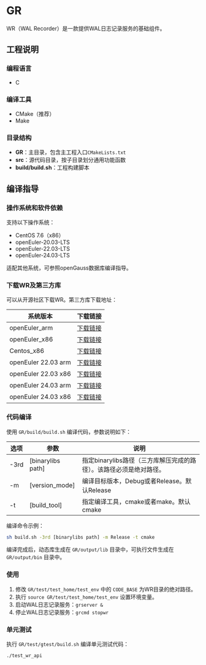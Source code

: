 # GR

WR（WAL Recorder）是一款提供WAL日志记录服务的基础组件。

## 工程说明

### 编程语言
- C

### 编译工具
- CMake（推荐）
- Make

### 目录结构
- **GR**：主目录，包含主工程入口`CMakeLists.txt`
- **src**：源代码目录，按子目录划分通用功能函数
- **build/build.sh**：工程构建脚本

## 编译指导

### 操作系统和软件依赖
支持以下操作系统：
- CentOS 7.6（x86）
- openEuler-20.03-LTS
- openEuler-22.03-LTS
- openEuler-24.03-LTS

适配其他系统，可参照openGauss数据库编译指导。

### 下载WR及第三方库
可以从开源社区下载WR。第三方库下载地址：

| 系统版本 | 下载链接 |
|----------|----------|
| openEuler_arm | [下载链接](https://opengauss.obs.cn-south-1.myhuaweicloud.com/latest/binarylibs/gcc10.3/openGauss-third_party_binarylibs_openEuler_arm.tar.gz) |
| openEuler_x86 | [下载链接](https://opengauss.obs.cn-south-1.myhuaweicloud.com/latest/binarylibs/gcc10.3/openGauss-third_party_binarylibs_openEuler_x86_64.tar.gz) |
| Centos_x86 | [下载链接](https://opengauss.obs.cn-south-1.myhuaweicloud.com/latest/binarylibs/gcc10.3/openGauss-third_party_binarylibs_Centos7.6_x86_64.tar.gz) |
| openEuler 22.03 arm | [下载链接](https://opengauss.obs.cn-south-1.myhuaweicloud.com/latest/binarylibs/gcc10.3/openGauss-third_party_binarylibs_openEuler_2203_arm.tar.gz) |
| openEuler 22.03 x86 | [下载链接](https://opengauss.obs.cn-south-1.myhuaweicloud.com/latest/binarylibs/gcc10.3/openGauss-third_party_binarylibs_openEuler_2203_x86_64.tar.gz) |
| openEuler 24.03 arm | [下载链接](https://opengauss.obs.cn-south-1.myhuaweicloud.com/latest/binarylibs/gcc10.3/openGauss-third_party_binarylibs_openEuler_2403_arm.tar.gz) |
| openEuler 24.03 x86 | [下载链接](https://opengauss.obs.cn-south-1.myhuaweicloud.com/latest/binarylibs/gcc10.3/openGauss-third_party_binarylibs_openEuler_2403_x86_64.tar.gz) |

### 代码编译
使用 `GR/build/build.sh` 编译代码，参数说明如下：

| 选项 | 参数 | 说明 |
|------|------|------|
| -3rd | [binarylibs path] | 指定binarylibs路径（三方库解压完成的路径）。该路径必须是绝对路径。|
| -m   | [version_mode] | 编译目标版本，Debug或者Release。默认Release |
| -t   | [build_tool] | 指定编译工具，cmake或者make。默认cmake |

编译命令示例：

```bash
sh build.sh -3rd [binarylibs path] -m Release -t cmake
```

编译完成后，动态库生成在 `GR/output/lib` 目录中，可执行文件生成在 `GR/output/bin` 目录中。

### 使用

1. 修改 `GR/test/test_home/test_env` 中的 `CODE_BASE` 为WR目录的绝对路径。
2. 执行 `source GR/test/test_home/test_env` 设置环境变量。
3. 启动WAL日志记录服务：`grserver &`
4. 停止WAL日志记录服务：`grcmd stopwr`

### 单元测试

执行 `GR/test/gtest/build.sh` 编译单元测试代码：

```bash
./test_wr_api
```
